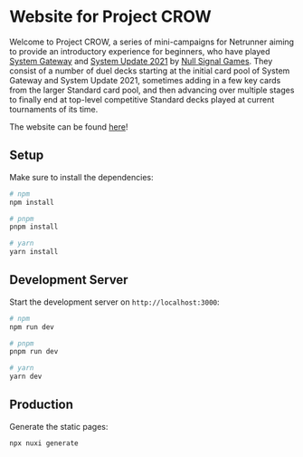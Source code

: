 # Website for Project CROW
Welcome to Project CROW, a series of mini-campaigns for Netrunner aiming to provide an introductory experience for beginners, who have played [System Gateway](https://nullsignal.games/products/system-gateway/) and [System Update 2021](https://nullsignal.games/products/system-update-2021/) by [Null Signal Games](https://nullsignal.games/).
They consist of a number of duel decks starting at the initial card pool of System Gateway and System Update 2021, sometimes adding in a few key cards from the larger Standard card pool, and then advancing over multiple stages to finally end at top-level competitive Standard decks played at current tournaments of its time.

The website can be found [here](https://crow.lostgeek.de/)!

## Setup

Make sure to install the dependencies:

```bash
# npm
npm install

# pnpm
pnpm install

# yarn
yarn install
```

## Development Server

Start the development server on `http://localhost:3000`:

```bash
# npm
npm run dev

# pnpm
pnpm run dev

# yarn
yarn dev
```

## Production

Generate the static pages:

```bash
npx nuxi generate
```
